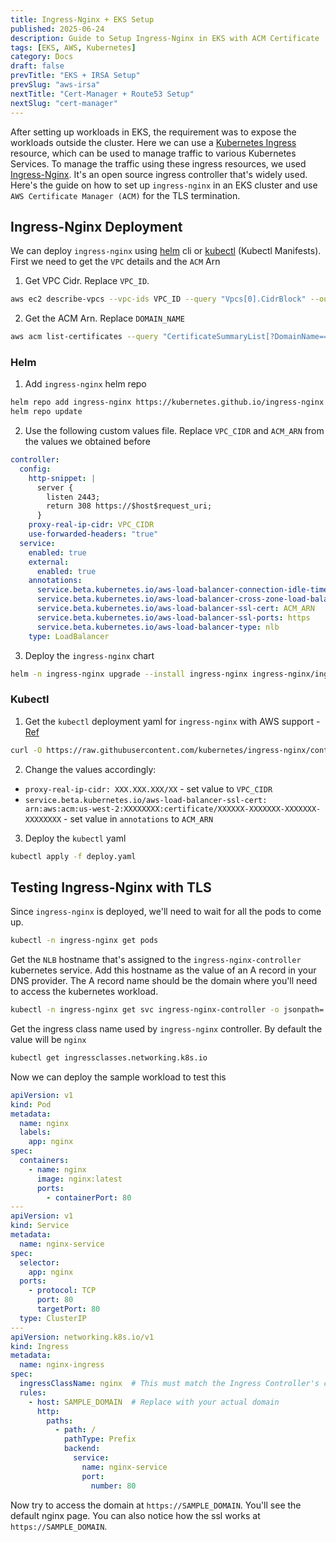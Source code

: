 ```yaml
---
title: Ingress-Nginx + EKS Setup
published: 2025-06-24
description: Guide to Setup Ingress-Nginx in EKS with ACM Certificate 
tags: [EKS, AWS, Kubernetes]
category: Docs
draft: false
prevTitle: "EKS + IRSA Setup"
prevSlug: "aws-irsa"
nextTitle: "Cert-Manager + Route53 Setup"
nextSlug: "cert-manager"
---
```

After setting up workloads in EKS, the requirement was to expose the workloads outside the cluster. Here we can use a [Kubernetes Ingress](https://kubernetes.io/docs/concepts/services-networking/ingress/) resource, which can be used to manage traffic to various Kubernetes Services. To manage the traffic using these ingress resources, we used [Ingress-Nginx](https://kubernetes.github.io/ingress-nginx/). It's an open source ingress controller that's widely used. Here's the guide on how to set up `ingress-nginx` in an EKS cluster and use `AWS Certificate Manager (ACM)` for the TLS termination.

## Ingress-Nginx Deployment
We can deploy `ingress-nginx` using [helm](#helm) cli or [kubectl](#kubectl) (Kubectl Manifests). First we need to get the `VPC` details and the `ACM` Arn
1. Get VPC Cidr. Replace `VPC_ID`.
```zsh showLineNumbers=false frame=none
aws ec2 describe-vpcs --vpc-ids VPC_ID --query "Vpcs[0].CidrBlock" --output text```
```
2. Get the ACM Arn. Replace `DOMAIN_NAME`
```zsh showLineNumbers=false frame=none
aws acm list-certificates --query "CertificateSummaryList[?DomainName=='DOMAIN_NAME'].CertificateArn" --output text
```

### Helm
1.  Add `ingress-nginx` helm repo
```zsh showLineNumbers=false frame=none
helm repo add ingress-nginx https://kubernetes.github.io/ingress-nginx
helm repo update
```
2. Use the following custom values file. Replace `VPC_CIDR` and `ACM_ARN` from the values we obtained before
```yaml title=ingress-nginx-values.yaml
controller:
  config:
    http-snippet: |
      server {
        listen 2443;
        return 308 https://$host$request_uri;
      }
    proxy-real-ip-cidr: VPC_CIDR
    use-forwarded-headers: "true"
  service:
    enabled: true
    external:
      enabled: true
    annotations:
      service.beta.kubernetes.io/aws-load-balancer-connection-idle-timeout: "60"
      service.beta.kubernetes.io/aws-load-balancer-cross-zone-load-balancing-enabled: "true"
      service.beta.kubernetes.io/aws-load-balancer-ssl-cert: ACM_ARN
      service.beta.kubernetes.io/aws-load-balancer-ssl-ports: https
      service.beta.kubernetes.io/aws-load-balancer-type: nlb
    type: LoadBalancer
```
3. Deploy the `ingress-nginx` chart
```zsh showLineNumbers=false frame=none
helm -n ingress-nginx upgrade --install ingress-nginx ingress-nginx/ingress-nginx -f ingress-nginx-values.yaml --create-namespace
```
### Kubectl
1. Get the `kubectl` deployment yaml for `ingress-nginx` with AWS support - [Ref](https://kubernetes.github.io/ingress-nginx/deploy/#aws)
```zsh showLineNumbers=false frame=none
curl -O https://raw.githubusercontent.com/kubernetes/ingress-nginx/controller-v1.12.3/deploy/static/provider/aws/nlb-with-tls-termination/deploy.yaml
```
2. Change the values accordingly:
  * `proxy-real-ip-cidr: XXX.XXX.XXX/XX` - set value to `VPC_CIDR`
  * `service.beta.kubernetes.io/aws-load-balancer-ssl-cert: arn:aws:acm:us-west-2:XXXXXXXX:certificate/XXXXXX-XXXXXXX-XXXXXXX-XXXXXXXX` - set value in `annotations` to `ACM_ARN`
3. Deploy the `kubectl` yaml
```zsh showLineNumbers=false frame=none
kubectl apply -f deploy.yaml
```

## Testing Ingress-Nginx with TLS
Since `ingress-nginx` is deployed, we'll need to wait for all the pods to come up.
```zsh showLineNumbers=false frame=none
kubectl -n ingress-nginx get pods
```
Get the `NLB` hostname that's assigned to the `ingress-nginx-controller` kubernetes service. Add this hostname as the value of an A record in your DNS provider. The A record name should be the domain where you'll need to access the kubernetes workload.
```zsh showLineNumbers=false frame=none
kubectl -n ingress-nginx get svc ingress-nginx-controller -o jsonpath='{.status.loadBalancer.ingress[0].hostname}'
```
Get the ingress class name used by `ingress-nginx` controller. By default the value will be `nginx`
```zsh showLineNumbers=false frame=none
kubectl get ingressclasses.networking.k8s.io
```
Now we can deploy the sample workload to test this
```yaml title=nginx-deployment.yaml
apiVersion: v1
kind: Pod
metadata:
  name: nginx
  labels:
    app: nginx
spec:
  containers:
    - name: nginx
      image: nginx:latest
      ports:
        - containerPort: 80
---
apiVersion: v1
kind: Service
metadata:
  name: nginx-service
spec:
  selector:
    app: nginx
  ports:
    - protocol: TCP
      port: 80
      targetPort: 80
  type: ClusterIP
---
apiVersion: networking.k8s.io/v1
kind: Ingress
metadata:
  name: nginx-ingress
spec:
  ingressClassName: nginx  # This must match the Ingress Controller's class name
  rules:
    - host: SAMPLE_DOMAIN  # Replace with your actual domain
      http:
        paths:
          - path: /
            pathType: Prefix
            backend:
              service:
                name: nginx-service
                port:
                  number: 80
```
Now try to access the domain at `https://SAMPLE_DOMAIN`. You'll see the default nginx page. You can also notice how the ssl works at `https://SAMPLE_DOMAIN`.